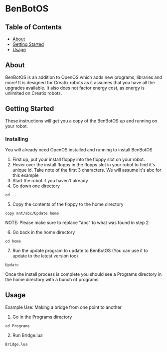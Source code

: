 # BenBotOS

## Table of Contents
+ [About](#about)
+ [Getting Started](#getting_started)
+ [Usage](#usage)

## About <a name = "about"></a>
BenBotOS is an addition to OpenOS which adds new programs, libraries and more! It is designed for Creatix robots as it assumes that you have all the upgrades available. It also does not factor energy cost, as energy is unlimited on Creatix robots.

## Getting Started <a name = "getting_started"></a>
These instructions will get you a copy of the BenBotOS up and running on your robot.

### Installing

You will already need OpenOS installed and running to install BenBotOS

1. First up, put your install floppy into the floppy slot on your robot.
2. Hover over the install floppy in the floppy slot in your robot to find it's unique id. Take note of the first 3 characters. We will assume it's abc for this example
3. Start the robot if you haven't already
4. Go down one directory
```
cd ..
```
5. Copy the contents of the floppy to the home directory
```
copy mnt/abc/Update home
```
NOTE: Please make sure to replace "abc" to what was found in step 2

6. Go back in the home directory
```
cd home
```
7. Run the update program to update to BenBotOS (You can use it to update to the latest version too)
```
Update
```

Once the install process is complete you should see a Programs directory in the home directory with a bunch of programs.

## Usage <a name = "usage"></a>

Example Use: Making a bridge from one point to another

1. Go in the Programs directory
```
cd Programs
```
2. Run Bridge.lua
```
Bridge.lua
```
